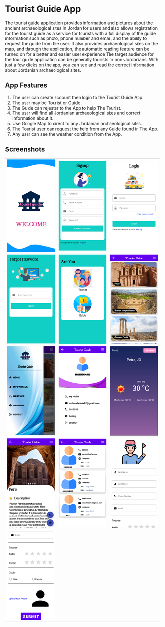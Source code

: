 # Tourist Guide App

The tourist guide application provides information and pictures about the ancient archaeological sites in Jordan for users and also allows registration for the tourist guide as a service for tourists with a full display of the guide information such as photo, phone number and email, and the ability to request the guide from the user.
It also provides archaeological sites on the map, and through the application, the automatic reading feature can be turned on for a better and easier user experience
The target audience for the tour guide application can be generally tourists or non-Jordanians. With just a few clicks on the app, you can see and read the correct information about Jordanian archaeological sites.


## App Features


1. The user can create account then login to the Tourist Guide App.
2. The user may be Tourist or Guide.
3. The Guide can rejester to the App to help The Tourist.
4. The user will find all Jordanian archaeological sites and correct information about it.
5. Use Google Map to direct to any Jordanian archaeological sites.
6. The Tourist user can request the help from any Guide found in The App.
7. Any user can see the weather condition from the App.


## Screenshots

|        |  |                     |
| :---------- | :--------:  |       ----------:        |
| ![](screenshots/Splash.png)  |   ![](screenshots/Signup.png)    | ![](screenshots/login.png)      |
| ![](screenshots/Forgot.png)  |   ![](screenshots/Selection.png)    | ![](screenshots/Main.png)      |
| ![](screenshots/NavigationDrawer.png)  |   ![](screenshots/Profile.png)    | ![](screenshots/Weather.png)      |
| ![](screenshots/Details.png)  |   ![](screenshots/TouristList.png)    | ![](screenshots/Guide_Rejestration1.png)      |
| ![](screenshots/Guide_Rejestration2.png)  |       |       |
